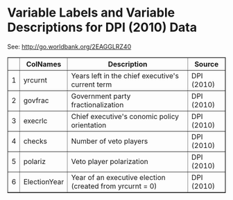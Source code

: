 # Variable Labels and Variable Descriptions for DPI (2010) Data
 See: <http://go.worldbank.org/2EAGGLRZ40>

 <!-- html table generated in R 2.15.2 by xtable 1.7-0 package -->
<!-- Fri Nov 23 15:59:28 2012 -->
<TABLE border=1>
<TR> <TH>  </TH> <TH> ColNames </TH> <TH> Description </TH> <TH> Source </TH>  </TR>
  <TR> <TD align="right"> 1 </TD> <TD> yrcurnt </TD> <TD> Years left in the chief executive's current term </TD> <TD> DPI (2010) </TD> </TR>
  <TR> <TD align="right"> 2 </TD> <TD> govfrac </TD> <TD> Government party fractionalization </TD> <TD> DPI (2010) </TD> </TR>
  <TR> <TD align="right"> 3 </TD> <TD> execrlc </TD> <TD> Chief executive's conomic policy orientation </TD> <TD> DPI (2010) </TD> </TR>
  <TR> <TD align="right"> 4 </TD> <TD> checks </TD> <TD> Number of veto players </TD> <TD> DPI (2010) </TD> </TR>
  <TR> <TD align="right"> 5 </TD> <TD> polariz </TD> <TD> Veto player polarization </TD> <TD> DPI (2010) </TD> </TR>
  <TR> <TD align="right"> 6 </TD> <TD> ElectionYear </TD> <TD> Year of an executive election (created from yrcurnt = 0) </TD> <TD> DPI (2010) </TD> </TR>
   </TABLE>
